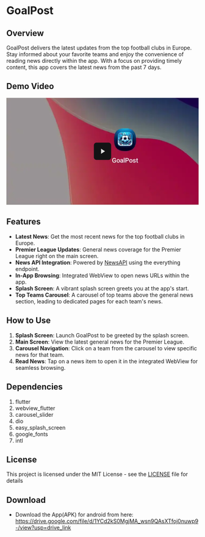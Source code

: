 # GoalPost

## Overview
GoalPost delivers the latest updates from the top football clubs in Europe. Stay informed about your favorite teams and enjoy the convenience of reading news directly within the app. With a focus on providing timely content, this app covers the latest news from the past 7 days.

## Demo Video

[![Demo Video](https://raw.githubusercontent.com/YousefBahgat/GoalPost/refs/heads/master/Video-thumbnail.png)](https://drive.google.com/file/d/1Bl4hDb4jRFJLfWD2--aTja-ZEBoctR29/view?usp=sharing)

## Features
- **Latest News**: Get the most recent news for the top football clubs in Europe.
- **Premier League Updates**: General news coverage for the Premier League right on the main screen.
- **News API Integration**: Powered by [NewsAPI](https://newsapi.org/) using the everything endpoint.
- **In-App Browsing**: Integrated WebView to open news URLs within the app.
- **Splash Screen**: A vibrant splash screen greets you at the app's start.
- **Top Teams Carousel**: A carousel of top teams above the general news section, leading to dedicated pages for each team's news.

## How to Use
1. **Splash Screen**: Launch GoalPost to be greeted by the splash screen.
2. **Main Screen**: View the latest general news for the Premier League.
3. **Carousel Navigation**: Click on a team from the carousel to view specific news for that team.
4. **Read News**: Tap on a news item to open it in the integrated WebView for seamless browsing.

## Dependencies
1. flutter
2. webview_flutter
3. carousel_slider
4. dio
5. easy_splash_screen
6. google_fonts
7. intl

## License

This project is licensed under the MIT License - see the [LICENSE](LICENSE) file for details
   
## Download 
- Download the App(APK) for android from here: https://drive.google.com/file/d/1YCd2kS0MgjMA_wsn9QAsXTfoj0nuwp9-/view?usp=drive_link




